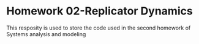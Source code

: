 # Homework 02-Replicator Dynamics
This resposity is used to store the code used in the second homework of Systems analysis and modeling 
